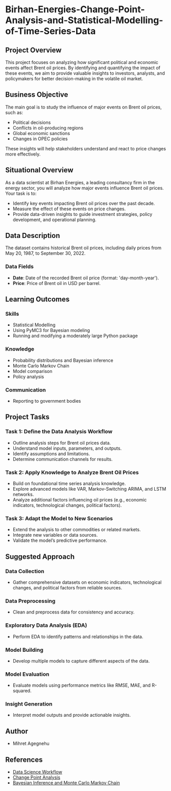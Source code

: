 # Birhan-Energies-Change-Point-Analysis-and-Statistical-Modelling-of-Time-Series-Data
<h2>Project Overview</h2>
<p>This project focuses on analyzing how significant political and economic events affect Brent oil prices. By identifying and quantifying the impact of these events, we aim to provide valuable insights to investors, analysts, and policymakers for better decision-making in the volatile oil market.</p>

<h2>Business Objective</h2>
<p>The main goal is to study the influence of major events on Brent oil prices, such as:</p>
<ul>
    <li>Political decisions</li>
    <li>Conflicts in oil-producing regions</li>
    <li>Global economic sanctions</li>
    <li>Changes in OPEC policies</li>
</ul>
<p>These insights will help stakeholders understand and react to price changes more effectively.</p>

<h2>Situational Overview</h2>
<p>As a data scientist at Birhan Energies, a leading consultancy firm in the energy sector, you will analyze how major events influence Brent oil prices. Your task is to:</p>
<ul>
    <li>Identify key events impacting Brent oil prices over the past decade.</li>
    <li>Measure the effect of these events on price changes.</li>
    <li>Provide data-driven insights to guide investment strategies, policy development, and operational planning.</li>
</ul>

<h2>Data Description</h2>
<p>The dataset contains historical Brent oil prices, including daily prices from May 20, 1987, to September 30, 2022.</p>

<h3>Data Fields</h3>
<ul>
    <li><strong>Date</strong>: Date of the recorded Brent oil price (format: 'day-month-year').</li>
    <li><strong>Price</strong>: Price of Brent oil in USD per barrel.</li>
</ul>

<h2>Learning Outcomes</h2>

<h3>Skills</h3>
<ul>
    <li>Statistical Modelling</li>
    <li>Using PyMC3 for Bayesian modeling</li>
    <li>Running and modifying a moderately large Python package</li>
</ul>

<h3>Knowledge</h3>
<ul>
    <li>Probability distributions and Bayesian inference</li>
    <li>Monte Carlo Markov Chain</li>
    <li>Model comparison</li>
    <li>Policy analysis</li>
</ul>

<h3>Communication</h3>
<ul>
    <li>Reporting to government bodies</li>
</ul>

<h2>Project Tasks</h2>

<h3>Task 1: Define the Data Analysis Workflow</h3>
<ul>
    <li>Outline analysis steps for Brent oil prices data.</li>
    <li>Understand model inputs, parameters, and outputs.</li>
    <li>Identify assumptions and limitations.</li>
    <li>Determine communication channels for results.</li>
</ul>

<h3>Task 2: Apply Knowledge to Analyze Brent Oil Prices</h3>
<ul>
    <li>Build on foundational time series analysis knowledge.</li>
    <li>Explore advanced models like VAR, Markov-Switching ARIMA, and LSTM networks.</li>
    <li>Analyze additional factors influencing oil prices (e.g., economic indicators, technological changes, political factors).</li>
</ul>

<h3>Task 3: Adapt the Model to New Scenarios</h3>
<ul>
    <li>Extend the analysis to other commodities or related markets.</li>
    <li>Integrate new variables or data sources.</li>
    <li>Validate the model’s predictive performance.</li>
</ul>

<h2>Suggested Approach</h2>

<h3>Data Collection</h3>
<ul>
    <li>Gather comprehensive datasets on economic indicators, technological changes, and political factors from reliable sources.</li>
</ul>

<h3>Data Preprocessing</h3>
<ul>
    <li>Clean and preprocess data for consistency and accuracy.</li>
</ul>

<h3>Exploratory Data Analysis (EDA)</h3>
<ul>
    <li>Perform EDA to identify patterns and relationships in the data.</li>
</ul>

<h3>Model Building</h3>
<ul>
    <li>Develop multiple models to capture different aspects of the data.</li>
</ul>

<h3>Model Evaluation</h3>
<ul>
    <li>Evaluate models using performance metrics like RMSE, MAE, and R-squared.</li>
</ul>

<h3>Insight Generation</h3>
<ul>
    <li>Interpret model outputs and provide actionable insights.</li>
</ul>

<h2>Author</h2>
<ul>
    <li>Mihret Agegnehu</li>
</ul>

<h2>References</h2>
<ul>
    <li><a href="https://www.datascience-pm.com/data-science-workflow/">Data Science Workflow</a></li>
    <li><a href="https://towardsdatascience.com/change-point-detection-a-bayesian-approach-8eb3cfca4a6e">Change Point Analysis</a></li>
    <li><a href="https://machinelearningmastery.com/markov-chain-monte-carlo-for-probability/">Bayesian Inference and Monte Carlo Markov Chain</a></li>
</ul>

